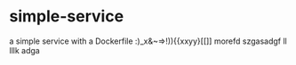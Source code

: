# simple-service

a simple service with a Dockerfile :)_x&~=>!)){{xxyy}[[]]
morefd
szgasadgf
ll
lllk
adga
